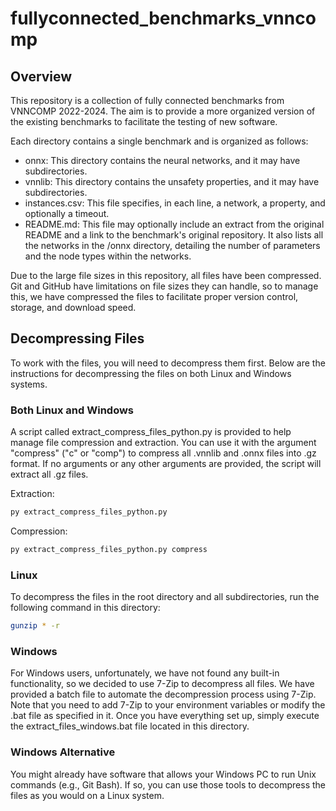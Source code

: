 # fullyconnected_benchmarks_vnncomp

## Overview

This repository is a collection of fully connected benchmarks from VNNCOMP 2022-2024. The aim is to provide a more organized version of the existing benchmarks to facilitate the testing of new software.

Each directory contains a single benchmark and is organized as follows:

* onnx: This directory contains the neural networks, and it may have subdirectories.
* vnnlib: This directory contains the unsafety properties, and it may have subdirectories.
* instances.csv: This file specifies, in each line, a network, a property, and optionally a timeout.
* README.md: This file may optionally include an extract from the original README and a link to the benchmark's original repository. It also lists all the networks in the /onnx directory, detailing the number of parameters and the node types within the networks.

Due to the large file sizes in this repository, all files have been compressed. Git and GitHub have limitations on file sizes they can handle, so to manage this, we have compressed the files to facilitate proper version control, storage, and download speed.

## Decompressing Files

To work with the files, you will need to decompress them first. Below are the instructions for decompressing the files on both Linux and Windows systems.

### Both Linux and Windows
A script called extract_compress_files_python.py is provided to help manage file compression and extraction. You can use it with the argument "compress" ("c" or "comp") to compress all .vnnlib and .onnx files into .gz format. If no arguments or any other arguments are provided, the script will extract all .gz files.

Extraction:
```python
py extract_compress_files_python.py
```

Compression:
```bash
py extract_compress_files_python.py compress
```

### Linux

To decompress the files in the root directory and all subdirectories, run the following command in this directory:

```bash
gunzip * -r
```

### Windows

For Windows users, unfortunately, we have not found any built-in functionality, so we decided to use 7-Zip to decompress all files. We have provided a batch file to automate the decompression process using 7-Zip. Note that you need to add 7-Zip to your environment variables or modify the .bat file as specified in it. Once you have everything set up, simply execute the extract_files_windows.bat file located in this directory.

### Windows Alternative

You might already have software that allows your Windows PC to run Unix commands (e.g., Git Bash). If so, you can use those tools to decompress the files as you would on a Linux system.